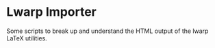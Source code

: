 # Lwarp Importer

Some scripts to break up and understand
the HTML output of the lwarp LaTeX utilities.
 
